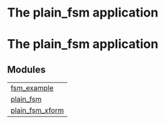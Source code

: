 

<h1>The plain_fsm application</h1>

The plain_fsm application
=========================


<h2 class="indextitle">Modules</h2>



<table width="100%" border="0" summary="list of modules">
<tr><td><a href="http://github.com/esl/plain_fsm/blob/master/doc/fsm_example.md" class="module">fsm_example</a></td></tr>
<tr><td><a href="http://github.com/esl/plain_fsm/blob/master/doc/plain_fsm.md" class="module">plain_fsm</a></td></tr>
<tr><td><a href="http://github.com/esl/plain_fsm/blob/master/doc/plain_fsm_xform.md" class="module">plain_fsm_xform</a></td></tr></table>


